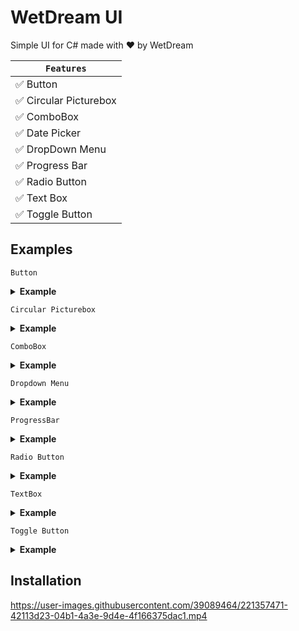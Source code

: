 
# WetDream UI

Simple UI for C# made with ❤ by WetDream


|```Features```|
|--------|
| ✅ Button|
| ✅ Circular Picturebox|
| ✅ ComboBox|
| ✅ Date Picker|
| ✅ DropDown Menu|
| ✅ Progress Bar|
| ✅ Radio Button|
| ✅ Text Box|
| ✅ Toggle Button|


## Examples

```Button```

<details>

<summary> <b>Example</b></summary><br/>

![Button](https://i.ibb.co/S0ZSpYX/wetdreambutton.jpg)
  
</details>

```Circular Picturebox```

<details>

<summary> <b>Example</b></summary><br/>

![Circular Picturebox](https://i.ibb.co/MVHWvhV/Whats-App-Image-2023-02-25-at-5-07-34-PM.jpg)
  
</details>

```ComboBox```

<details>

<summary> <b>Example</b></summary><br/>

![ComboBox](https://github.com/sylvestersz/WetDream-UI/blob/main/Example/ComboBox.gif)
  
</details>

```Dropdown Menu```

<details>

<summary> <b>Example</b></summary><br/>

![DropdownMenu](https://github.com/sylvestersz/WetDream-UI/blob/main/Example/DropDown%20Menu.jpg)
  
</details>

```ProgressBar```

<details>

<summary> <b>Example</b></summary><br/>

![ProgressBar](https://github.com/sylvestersz/WetDream-UI/blob/main/Example/ProgressBar.gif)
  
</details>


```Radio Button```

<details>

<summary> <b>Example</b></summary><br/>

![RadioButton](https://github.com/sylvestersz/WetDream-UI/blob/main/Example/RadioButton.jpg)
  
</details>

```TextBox```

<details>

<summary> <b>Example</b></summary><br/>

![TextBox](https://github.com/sylvestersz/WetDream-UI/blob/main/Example/TextBox.jpg)
  
</details>

```Toggle Button```

<details>

<summary> <b>Example</b></summary><br/>

![ToggleButton](https://github.com/sylvestersz/WetDream-UI/blob/main/Example/ToggleButton.jpeg)
  
</details>


## Installation

https://user-images.githubusercontent.com/39089464/221357471-42113d23-04b1-4a3e-9d4e-4f166375dac1.mp4


